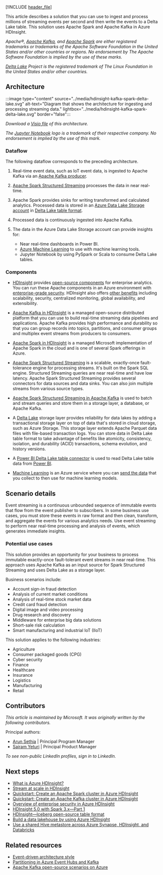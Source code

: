 [!INCLUDE [header_file](../../../includes/sol-idea-header.md)]

This article describes a solution that you can use to ingest and process millions of streaming events per second and then write the events to a Delta Lake table. This solution uses Apache Spark and Apache Kafka in Azure HDInsight.

*Apache®, [Apache Kafka](https://kafka.apache.org), and [Apache Spark](https://spark.apache.org) are either registered trademarks or trademarks of the Apache Software Foundation in the United States and/or other countries or regions. No endorsement by The Apache Software Foundation is implied by the use of these marks.*

*[Delta Lake](https://delta.io/) Project is the registered trademark of The Linux Foundation in the United States and/or other countries.*

## Architecture

:::image type="content" source="../media/hdinsight-kafka-spark-delta-lake.svg" alt-text="Diagram that shows the architecture for ingesting and processing streaming data." lightbox="../media/hdinsight-kafka-spark-delta-lake.svg" border="false":::

*Download a [Visio file](https://arch-center.azureedge.net/hdinsight-kafka-spark-delta-lake.vsdx) of this architecture.*

*The [Jupyter Notebook](https://jupyter.org/) logo is a trademark of their respective company. No endorsement is implied by the use of this mark.*

### Dataflow

The following dataflow corresponds to the preceding architecture.

1. Real-time event data, such as IoT event data, is ingested to Apache Kafka via an [Apache Kafka producer](https://kafka.apache.org/documentation/#producerapi).

1. [Apache Spark Structured Streaming](https://spark.apache.org/docs/latest/structured-streaming-programming-guide.html) processes the data in near real-time.
1. Apache Spark provides sinks for writing transformed and calculated analytics. Processed data is stored in an [Azure Data Lake Storage account](https://azure.microsoft.com/services/storage/data-lake-storage) in [Delta Lake table format](https://delta.io/).
1. Processed data is continuously ingested into Apache Kafka.
1. The data in the Azure Data Lake Storage account can provide insights for:
   - Near real-time dashboards in Power BI.
   - [Azure Machine Learning](https://azure.microsoft.com/services/machine-learning) to use with machine learning tools.
   - Jupyter Notebook by using PySpark or Scala to consume Delta Lake tables.

### Components

- [HDInsight](https://azure.microsoft.com/products/hdinsight/) provides [open-source components](/azure/hdinsight/hdinsight-5x-component-versioning) for enterprise analytics. You can run these Apache components in an Azure environment with [enterprise-grade security](/azure/hdinsight/domain-joined/hdinsight-security-overview). HDInsight also offers [other benefits](/azure/hdinsight/hdinsight-overview#why-should-i-use-azure-hdinsight) including scalability, security, centralized monitoring, global availability, and extensibility.

- [Apache Kafka in HDInsight](/azure/hdinsight/kafka/apache-kafka-introduction) is a managed open-source distributed platform that you can use to build real-time streaming data pipelines and applications. Apache Kafka provides high performance and durability so that you can group records into topics, partitions, and consumer groups and multiplex event streams from producers to consumers.
- [Apache Spark in HDInsight](/azure/hdinsight/spark/apache-spark-overview) is a managed Microsoft implementation of Apache Spark in the cloud and is one of several Spark offerings in Azure.
- [Apache Spark Structured Streaming](https://spark.apache.org/docs/latest/structured-streaming-programming-guide.html) is a scalable, exactly-once fault-tolerance engine for processing streams. It's built on the Spark SQL engine. Structured Streaming queries are near real-time and have low latency. Apache Spark Structured Streaming provides several connectors for data sources and data sinks. You can also join multiple streams from various source types.
- [Apache Spark Structured Streaming in Apache Kafka](https://spark.apache.org/docs/latest/structured-streaming-kafka-integration.html) is used to batch and stream queries and store them in a storage layer, a database, or Apache Kafka.
- A [Delta Lake](https://delta.io/) storage layer provides reliability for data lakes by adding a transactional storage layer on top of data that's stored in cloud storage, such as Azure Storage. This storage layer extends Apache Parquet data files with file-based transaction logs. You can store data in Delta Lake table format to take advantage of benefits like atomicity, consistency, isolation, and durability (ACID) transactions, schema evolution, and history versions.
- A [Power BI Delta Lake table connector](https://github.com/delta-io/delta/tree/master/connectors/powerbi) is used to read Delta Lake table data from [Power BI](https://powerbi.microsoft.com).
- [Machine Learning](https://azure.microsoft.com/products/machine-learning/) is an Azure service where you can [send the data](/azure/hdinsight/hadoop/apache-hadoop-deep-dive-advanced-analytics#machine-learning-and-apache-spark) that you collect to then use for machine learning models.

## Scenario details

Event streaming is a continuous unbounded sequence of immutable events that flow from the event publisher to subscribers. In some business use cases, you must store these events in raw format and then clean, transform, and aggregate the events for various analytics needs. Use event streaming to perform near real-time processing and analysis of events, which generates immediate insights.

### Potential use cases

This solution provides an opportunity for your business to process immutable exactly-once fault-tolerant event streams in near real-time. This approach uses Apache Kafka as an input source for Spark Structured Streaming and uses Delta Lake as a storage layer.

Business scenarios include:

- Account sign-in fraud detection
- Analysis of current market conditions
- Analysis of real-time stock market data
- Credit card fraud detection
- Digital image and video processing
- Drug research and discovery
- Middleware for enterprise big data solutions
- Short-sale risk calculation
- Smart manufacturing and industrial IoT (IIoT)

This solution applies to the following industries:

- Agriculture
- Consumer packaged goods (CPG)
- Cyber security
- Finance
- Healthcare
- Insurance
- Logistics
- Manufacturing
- Retail

## Contributors

*This article is maintained by Microsoft. It was originally written by the following contributors.*

Principal authors:

- [Arun Sethia](https://www.linkedin.com/in/arun-sethia-0a91aa5/) | Principal Program Manager
- [Sairam Yeturi](https://www.linkedin.com/in/sairam-y-78a4202a/) | Principal Product Manager

*To see non-public LinkedIn profiles, sign in to LinkedIn.*

## Next steps

- [What is Azure HDInsight?](/azure/hdinsight/hdinsight-overview)
- [Stream at scale in HDInsight](/azure/hdinsight/hdinsight-streaming-at-scale-overview)
- [Quickstart: Create an Apache Spark cluster in Azure HDInsight](/azure/hdinsight/spark/apache-spark-jupyter-spark-sql-use-portal)
- [Quickstart: Create an Apache Kafka cluster in Azure HDInsight](/azure/hdinsight/kafka/apache-kafka-get-started)
- [Overview of enterprise security in Azure HDInsight](/azure/hdinsight/domain-joined/hdinsight-security-overview)
- [HDInsight 5.0 with Spark 3.x—Part 1](https://techcommunity.microsoft.com/t5/analytics-on-azure-blog/hdinsight-5-0-with-spark-3-x-part-1/ba-p/3777416)
- [HDInsight—Iceberg open-source table format](https://techcommunity.microsoft.com/t5/analytics-on-azure-blog/hdinsight-iceberg-open-source-table-format/ba-p/3754126)
- [Build a data lakehouse by using Azure HDInsight](https://murggu.medium.com/building-a-data-lakehouse-using-azure-hdinsight-d41f7c3547d8)
- [Use a shared Hive metastore across Azure Synapse, HDInsight, and Databricks](https://murggu.medium.com/using-a-shared-hive-metastore-across-azure-synapse-hdinsight-and-databricks-72c53acda778)

## Related resources

- [Event-driven architecture style](../../guide/architecture-styles/event-driven.yml)
- [Partitioning in Azure Event Hubs and Kafka](../../reference-architectures/event-hubs/partitioning-in-event-hubs-and-kafka.yml)
- [Apache Kafka open-source scenarios on Azure](../../guide/apache-scenarios.md#apache-kafka)
